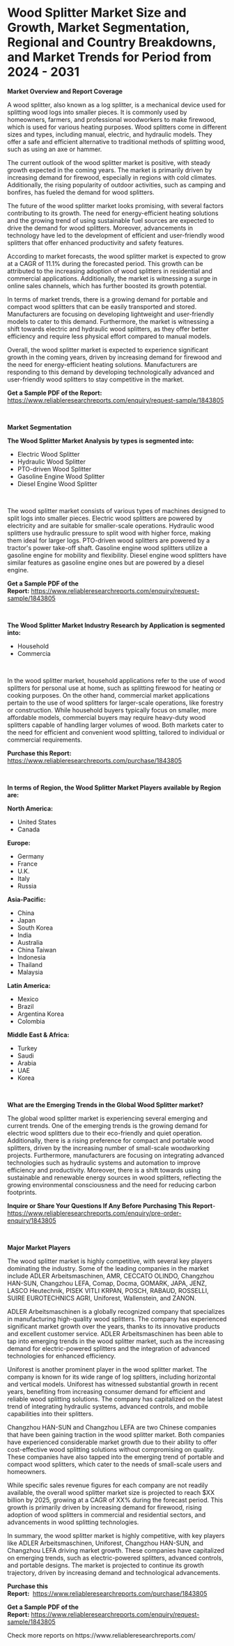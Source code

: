 <p><h1>Wood Splitter Market Size and Growth, Market Segmentation, Regional and Country Breakdowns, and Market Trends for Period from 2024 -  2031</h1></p><p><strong>Market Overview and Report Coverage</strong></p>
<p><p>A wood splitter, also known as a log splitter, is a mechanical device used for splitting wood logs into smaller pieces. It is commonly used by homeowners, farmers, and professional woodworkers to make firewood, which is used for various heating purposes. Wood splitters come in different sizes and types, including manual, electric, and hydraulic models. They offer a safe and efficient alternative to traditional methods of splitting wood, such as using an axe or hammer.</p><p>The current outlook of the wood splitter market is positive, with steady growth expected in the coming years. The market is primarily driven by increasing demand for firewood, especially in regions with cold climates. Additionally, the rising popularity of outdoor activities, such as camping and bonfires, has fueled the demand for wood splitters.</p><p>The future of the wood splitter market looks promising, with several factors contributing to its growth. The need for energy-efficient heating solutions and the growing trend of using sustainable fuel sources are expected to drive the demand for wood splitters. Moreover, advancements in technology have led to the development of efficient and user-friendly wood splitters that offer enhanced productivity and safety features.</p><p>According to market forecasts, the wood splitter market is expected to grow at a CAGR of 11.1% during the forecasted period. This growth can be attributed to the increasing adoption of wood splitters in residential and commercial applications. Additionally, the market is witnessing a surge in online sales channels, which has further boosted its growth potential.</p><p>In terms of market trends, there is a growing demand for portable and compact wood splitters that can be easily transported and stored. Manufacturers are focusing on developing lightweight and user-friendly models to cater to this demand. Furthermore, the market is witnessing a shift towards electric and hydraulic wood splitters, as they offer better efficiency and require less physical effort compared to manual models.</p><p>Overall, the wood splitter market is expected to experience significant growth in the coming years, driven by increasing demand for firewood and the need for energy-efficient heating solutions. Manufacturers are responding to this demand by developing technologically advanced and user-friendly wood splitters to stay competitive in the market.</p></p>
<p><strong>Get a Sample PDF of the Report:</strong> <a href="https://www.reliableresearchreports.com/enquiry/request-sample/1843805">https://www.reliableresearchreports.com/enquiry/request-sample/1843805</a></p>
<p>&nbsp;</p>
<p><strong>Market Segmentation</strong></p>
<p><strong>The Wood Splitter Market Analysis by types is segmented into:</strong></p>
<p><ul><li>Electric Wood Splitter</li><li>Hydraulic Wood Splitter</li><li>PTO-driven Wood Splitter</li><li>Gasoline Engine Wood Splitter</li><li>Diesel Engine Wood Splitter</li></ul></p>
<p>&nbsp;</p>
<p><p>The wood splitter market consists of various types of machines designed to split logs into smaller pieces. Electric wood splitters are powered by electricity and are suitable for smaller-scale operations. Hydraulic wood splitters use hydraulic pressure to split wood with higher force, making them ideal for larger logs. PTO-driven wood splitters are powered by a tractor's power take-off shaft. Gasoline engine wood splitters utilize a gasoline engine for mobility and flexibility. Diesel engine wood splitters have similar features as gasoline engine ones but are powered by a diesel engine.</p></p>
<p><strong>Get a Sample PDF of the Report:</strong>&nbsp;<a href="https://www.reliableresearchreports.com/enquiry/request-sample/1843805">https://www.reliableresearchreports.com/enquiry/request-sample/1843805</a></p>
<p>&nbsp;</p>
<p><strong>The Wood Splitter Market Industry Research by Application is segmented into:</strong></p>
<p><ul><li>Household</li><li>Commercia</li></ul></p>
<p>&nbsp;</p>
<p><p>In the wood splitter market, household applications refer to the use of wood splitters for personal use at home, such as splitting firewood for heating or cooking purposes. On the other hand, commercial market applications pertain to the use of wood splitters for larger-scale operations, like forestry or construction. While household buyers typically focus on smaller, more affordable models, commercial buyers may require heavy-duty wood splitters capable of handling larger volumes of wood. Both markets cater to the need for efficient and convenient wood splitting, tailored to individual or commercial requirements.</p></p>
<p><strong>Purchase this Report:</strong>&nbsp; <a href="https://www.reliableresearchreports.com/purchase/1843805">https://www.reliableresearchreports.com/purchase/1843805</a></p>
<p>&nbsp;</p>
<p><strong>In terms of Region, the Wood Splitter Market Players available by Region are:</strong></p>
<p>
    <p> <strong> North America: </strong>
        <ul>
            <li>United States</li>
            <li>Canada</li>
        </ul>
        </p> 
    <p> <strong> Europe: </strong>
        <ul>
            <li>Germany</li>
            <li>France</li>
            <li>U.K.</li>
            <li>Italy</li>
            <li>Russia</li>
        </ul>
        </p> 
    <p> <strong> Asia-Pacific: </strong>
        <ul>
            <li>China</li>
            <li>Japan</li>
            <li>South Korea</li>
            <li>India</li>
            <li>Australia</li>
            <li>China Taiwan</li>
            <li>Indonesia</li>
            <li>Thailand</li>
            <li>Malaysia</li>
        </ul>
        </p> 
    <p> <strong> Latin America: </strong>
        <ul>
            <li>Mexico</li>
            <li>Brazil</li>
            <li>Argentina Korea</li>
            <li>Colombia</li>
        </ul>
        </p> 
    <p> <strong> Middle East & Africa: </strong>
        <ul>
            <li>Turkey</li>
            <li>Saudi</li>
            <li>Arabia</li>
            <li>UAE</li>
            <li>Korea</li>
        </ul>
    </p>
    </p>
<p>&nbsp;</p>
<p><strong>What are the Emerging Trends in the Global Wood Splitter market?</strong></p>
<p><p>The global wood splitter market is experiencing several emerging and current trends. One of the emerging trends is the growing demand for electric wood splitters due to their eco-friendly and quiet operation. Additionally, there is a rising preference for compact and portable wood splitters, driven by the increasing number of small-scale woodworking projects. Furthermore, manufacturers are focusing on integrating advanced technologies such as hydraulic systems and automation to improve efficiency and productivity. Moreover, there is a shift towards using sustainable and renewable energy sources in wood splitters, reflecting the growing environmental consciousness and the need for reducing carbon footprints.</p></p>
<p><strong>Inquire or Share Your Questions If Any Before Purchasing This Report</strong>- <a href="https://www.reliableresearchreports.com/enquiry/pre-order-enquiry/1843805">https://www.reliableresearchreports.com/enquiry/pre-order-enquiry/1843805</a></p>
<p>&nbsp;</p>
<p><strong>Major Market Players</strong></p>
<p><p>The wood splitter market is highly competitive, with several key players dominating the industry. Some of the leading companies in the market include ADLER Arbeitsmaschinen, AMR, CECCATO OLINDO, Changzhou HAN-SUN, Changzhou LEFA, Comap, Docma, GOMARK, JAPA, JENZ, LASCO Heutechnik, PISEK VITLI KRPAN, POSCH, RABAUD, ROSSELLI, SUIRE EUROTECHNICS AGRI, Uniforest, Wallenstein, and ZANON.</p><p>ADLER Arbeitsmaschinen is a globally recognized company that specializes in manufacturing high-quality wood splitters. The company has experienced significant market growth over the years, thanks to its innovative products and excellent customer service. ADLER Arbeitsmaschinen has been able to tap into emerging trends in the wood splitter market, such as the increasing demand for electric-powered splitters and the integration of advanced technologies for enhanced efficiency.</p><p>Uniforest is another prominent player in the wood splitter market. The company is known for its wide range of log splitters, including horizontal and vertical models. Uniforest has witnessed substantial growth in recent years, benefiting from increasing consumer demand for efficient and reliable wood splitting solutions. The company has capitalized on the latest trend of integrating hydraulic systems, advanced controls, and mobile capabilities into their splitters.</p><p>Changzhou HAN-SUN and Changzhou LEFA are two Chinese companies that have been gaining traction in the wood splitter market. Both companies have experienced considerable market growth due to their ability to offer cost-effective wood splitting solutions without compromising on quality. These companies have also tapped into the emerging trend of portable and compact wood splitters, which cater to the needs of small-scale users and homeowners.</p><p>While specific sales revenue figures for each company are not readily available, the overall wood splitter market size is projected to reach $XX billion by 2025, growing at a CAGR of XX% during the forecast period. This growth is primarily driven by increasing demand for firewood, rising adoption of wood splitters in commercial and residential sectors, and advancements in wood splitting technologies.</p><p>In summary, the wood splitter market is highly competitive, with key players like ADLER Arbeitsmaschinen, Uniforest, Changzhou HAN-SUN, and Changzhou LEFA driving market growth. These companies have capitalized on emerging trends, such as electric-powered splitters, advanced controls, and portable designs. The market is projected to continue its growth trajectory, driven by increasing demand and technological advancements.</p></p>
<p><strong>Purchase this Report:</strong>&nbsp;&nbsp;<a href="https://www.reliableresearchreports.com/purchase/1843805">https://www.reliableresearchreports.com/purchase/1843805</a></p>
<p></p>
<p><strong>Get a Sample PDF of the Report:</strong>&nbsp;<a href="https://www.reliableresearchreports.com/enquiry/request-sample/1843805">https://www.reliableresearchreports.com/enquiry/request-sample/1843805</a></p>
<p>Check more reports on https://www.reliableresearchreports.com/</p>